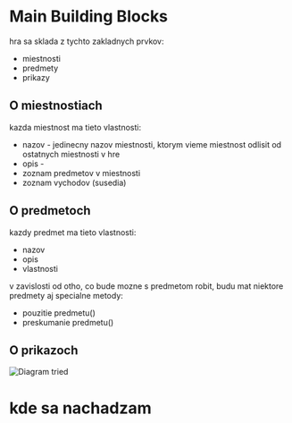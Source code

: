 # Main Building Blocks

hra sa sklada z tychto zakladnych prvkov:

* miestnosti
* predmety
* prikazy

## O miestnostiach

kazda miestnost ma tieto vlastnosti:

* nazov - jedinecny nazov miestnosti, ktorym vieme miestnost odlisit od ostatnych miestnosti v hre
* opis -
* zoznam predmetov v miestnosti
* zoznam vychodov (susedia)


## O predmetoch

kazdy predmet ma tieto vlastnosti:

* nazov
* opis
* vlastnosti

v zavislosti od otho, co bude mozne s predmetom robit, budu mat niektore predmety aj specialne metody:

+ pouzitie predmetu()
+ preskumanie predmetu()


## O prikazoch

![Diagram tried](http://yuml.me/ki/edit/15102d10)

# kde sa nachadzam
